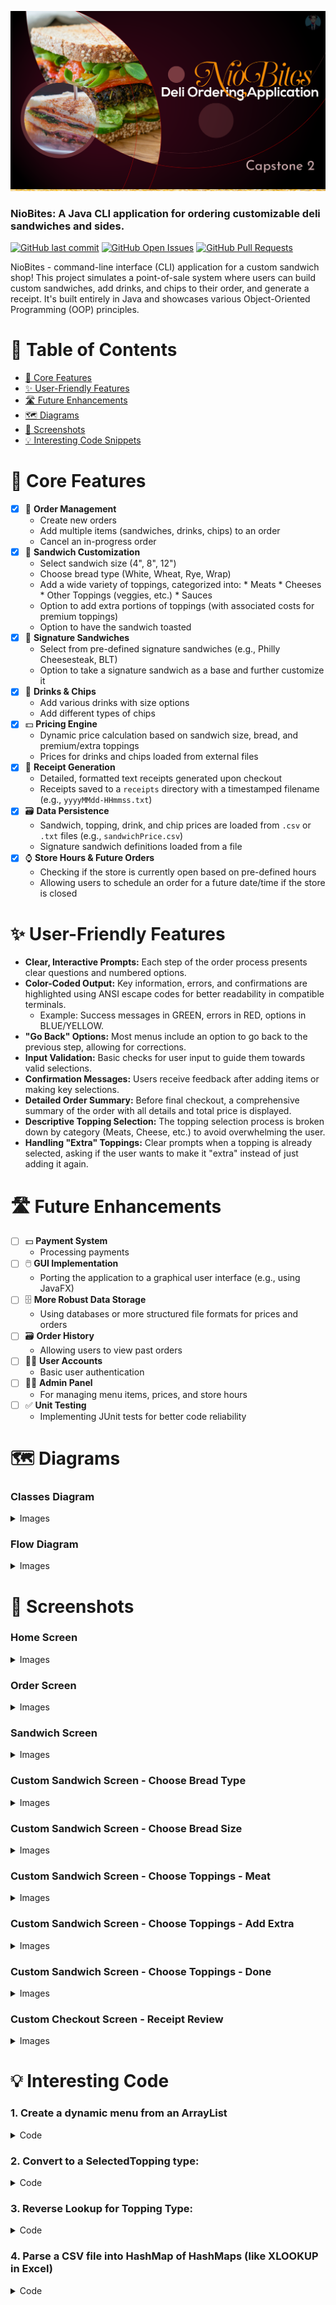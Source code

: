 
<img alt="Project banner" src="https://github.com/HotaruRL/deli-ordering-app/blob/master/img/Capstone%202%20-%20NioBites%20Deli%20Ordering%20App.png"></img>

### NioBites: A Java CLI application for ordering customizable deli sandwiches and sides.

<a target="_blank" href="https://github.com/HotaruRL/deli-ordering-app/commits/master/" style="display: inline-block;"><img alt="GitHub last commit" src="https://img.shields.io/github/last-commit/HotaruRL/deli-ordering-app"></a>
<a target="_blank" href="https://github.com/HotaruRL/deli-ordering-app/issues" style="display: inline-block;"><img alt="GitHub Open Issues" src="https://img.shields.io/github/issues/HotaruRL/deli-ordering-app"></a>
<a target="_blank" href="https://github.com/HotaruRL/deli-ordering-app/pulls" style="display: inline-block;"><img alt="GitHub Pull Requests" src="https://img.shields.io/github/issues-pr/HotaruRL/deli-ordering-app"></a>


NioBites - command-line interface (CLI) application for a custom sandwich shop! This project simulates a point-of-sale system where users can build custom sandwiches, add drinks, and chips to their order, and generate a receipt. It's built entirely in Java and showcases various Object-Oriented Programming (OOP) principles.

# 🌟 Table of Contents
*   [🚀 Core Features](#-core-features)
*   [✨ User-Friendly Features](#-user-friendly-features)
*   [🛣️ Future Enhancements](#%EF%B8%8F-future-enhancements)
*   [🗺️ Diagrams](#%EF%B8%8F-diagrams)
*   [📸 Screenshots](#-screenshots)
*   [💡 Interesting Code Snippets](#-interesting-code)

# 🚀 Core Features
- [x] 📒 **Order Management**
  - Create new orders
  - Add multiple items (sandwiches, drinks, chips) to an order
  - Cancel an in-progress order
- [x] 🥪 **Sandwich Customization**
  - Select sandwich size (4", 8", 12")
  - Choose bread type (White, Wheat, Rye, Wrap)
  - Add a wide variety of toppings, categorized into:
        *   Meats
        *   Cheeses
        *   Other Toppings (veggies, etc.)
        *   Sauces
  - Option to add extra portions of toppings (with associated costs for premium toppings)
  - Option to have the sandwich toasted
- [x] 🥙 **Signature Sandwiches**
  - Select from pre-defined signature sandwiches (e.g., Philly Cheesesteak, BLT)
  - Option to take a signature sandwich as a base and further customize it
- [x] 🧋 **Drinks & Chips**
  - Add various drinks with size options
  - Add different types of chips
- [x] 💵 **Pricing Engine**
  - Dynamic price calculation based on sandwich size, bread, and premium/extra toppings
  - Prices for drinks and chips loaded from external files
- [x] 🧾 **Receipt Generation**
  - Detailed, formatted text receipts generated upon checkout
  - Receipts saved to a `receipts` directory with a timestamped filename (e.g., `yyyyMMdd-HHmmss.txt`)
- [x] 🗃️ **Data Persistence**
  - Sandwich, topping, drink, and chip prices are loaded from `.csv` or `.txt` files (e.g., `sandwichPrice.csv`)
  - Signature sandwich definitions loaded from a file
- [x] ⌚ **Store Hours & Future Orders**
  - Checking if the store is currently open based on pre-defined hours
  - Allowing users to schedule an order for a future date/time if the store is closed

# ✨ User-Friendly Features
*   **Clear, Interactive Prompts:** Each step of the order process presents clear questions and numbered options.
*   **Color-Coded Output:** Key information, errors, and confirmations are highlighted using ANSI escape codes for better readability in compatible terminals.
    *   Example: Success messages in GREEN, errors in RED, options in BLUE/YELLOW.
*   **"Go Back" Options:** Most menus include an option to go back to the previous step, allowing for corrections.
*   **Input Validation:** Basic checks for user input to guide them towards valid selections.
*   **Confirmation Messages:** Users receive feedback after adding items or making key selections.
*   **Detailed Order Summary:** Before final checkout, a comprehensive summary of the order with all details and total price is displayed.
*   **Descriptive Topping Selection:** The topping selection process is broken down by category (Meats, Cheese, etc.) to avoid overwhelming the user.
*   **Handling "Extra" Toppings:** Clear prompts when a topping is already selected, asking if the user wants to make it "extra" instead of just adding it again.

# 🛣️ Future Enhancements
- [ ] 💵 **Payment System**
  - Processing payments
- [ ] 🖱️ **GUI Implementation**
  - Porting the application to a graphical user interface (e.g., using JavaFX)
- [ ] 🗄️ **More Robust Data Storage**
  - Using databases or more structured file formats for prices and orders
- [ ] 🗃️ **Order History**
  - Allowing users to view past orders
- [ ] 🙋‍♀️ **User Accounts**
  - Basic user authentication
- [ ] 🧑‍💻 **Admin Panel**
  - For managing menu items, prices, and store hours
- [ ] ✅ **Unit Testing**
  - Implementing JUnit tests for better code reliability

# 🗺️ Diagrams

<html>
<h3>Classes Diagram</h3>
<details>
<summary>Images</summary>
<p><img alt="deliOrderingAppClasses-version0.4" src="https://github.com/HotaruRL/deli-ordering-app/blob/master/img/deliOrderingAppClasses-version0.4.png"></p>
</details>

<h3>Flow Diagram</h3>
<details>
<summary>Images</summary>
<p><img alt="deliOrderingAppFlow-version0.2" src="https://github.com/HotaruRL/deli-ordering-app/blob/master/img/deliOrderingAppFlow-version0.2.png"></p>
</details>
</html>

# 📸 Screenshots

<html>
<h3>Home Screen</h3>
<details>
<summary>Images</summary>
<p><img alt="01.homeScreen" src="https://github.com/HotaruRL/deli-ordering-app/blob/20-clean-up-code/img/01.homeScreen.png"></p>
</details>

<h3>Order Screen</h3>
<details>
<summary>Images</summary>
<p><img alt="02.orderScreen" src="https://github.com/HotaruRL/deli-ordering-app/blob/20-clean-up-code/img/02.orderScreen.png"></p>
</details>

<h3>Sandwich Screen</h3>
<details>
<summary>Images</summary>
<p><img alt="03.sandwichScreen" src="https://github.com/HotaruRL/deli-ordering-app/blob/20-clean-up-code/img/03.sandwichScreen.png"></p>
</details>

<h3>Custom Sandwich Screen - Choose Bread Type</h3>
<details>
<summary>Images</summary>
<p><img alt="04.customSandwichScreen-breadType" src="https://github.com/HotaruRL/deli-ordering-app/blob/20-clean-up-code/img/04.customSandwichScreen-breadType.png"></p>
</details>

<h3>Custom Sandwich Screen - Choose Bread Size</h3>
<details>
<summary>Images</summary>
<p><img alt="05.customSandwichScreen-breadSize" src="https://github.com/HotaruRL/deli-ordering-app/blob/20-clean-up-code/img/05.customSandwichScreen-breadSize.png"></p>
</details>

<h3>Custom Sandwich Screen - Choose Toppings - Meat</h3>
<details>
<summary>Images</summary>
<p><img alt="06.customSandwichScreen-toppings-meat" src="https://github.com/HotaruRL/deli-ordering-app/blob/20-clean-up-code/img/06.customSandwichScreen-toppings-meat.png"></p>
</details>

<h3>Custom Sandwich Screen - Choose Toppings - Add Extra</h3>
<details>
<summary>Images</summary>
<p><img alt="07.customSandwichScreen-toppings-addExtra" src="https://github.com/HotaruRL/deli-ordering-app/blob/20-clean-up-code/img/07.customSandwichScreen-toppings-addExtra.png"></p>
</details>

<h3>Custom Sandwich Screen - Choose Toppings - Done</h3>
<details>
<summary>Images</summary>
<p><img alt="08.customSandwichScreen-done" src="https://github.com/HotaruRL/deli-ordering-app/blob/20-clean-up-code/img/08.customSandwichScreen-done.png"></p>
</details>

<h3>Custom Checkout Screen - Receipt Review</h3>
<details>
<summary>Images</summary>
<p><img alt="09.checkoutScreen-receiptReview" src="https://github.com/HotaruRL/deli-ordering-app/blob/20-clean-up-code/img/09.checkoutScreen-receiptReview.png"></p>
</details>
</html>

# 💡 Interesting Code
### 1.  **Create a dynamic menu from an ArrayList**
<html>
<details>
<summary>Code</summary>

```java
// create a menu with options autopopulated and numbered from an ArrayList (the last item is numbered with [0])
    public void setMenu(String menuName, ArrayList<String> options, String bordersChars, String paddingChars, int paddingLength) {
        int optionNumber = 1;
        StringBuilder output = new StringBuilder();
        String header = textUtils.headerWithPadding(menuName, bordersChars, paddingChars, paddingLength);
        output.append(header).append("\n");
        for (String s : options) {
            if (!s.equals(options.getLast())) {
                output.append(String.format("%-10s[" + BLUE + "%d" + RESET + "] %s", "", optionNumber, s)).append("\n");
                optionNumber++;
            } else {
                output.append(String.format("%-10s[" + BLUE + "%d" + RESET + "] %s", "", 0, s)).append("\n");
            }
        }
        System.out.println(output);
    }
```

</details>
</html>

### 2.  **Convert to a SelectedTopping type:**

<html>
<details>
<summary>Code</summary>

```java

// convert String to SelectedTopping object
public SelectedTopping convertToSelectedTopping(String toppingType, String toppingName) {
Topping toppingObject = null; // create an empty Topping object to modify
// convert empty Topping Object to the appropriate toppingType based on the string name toppingType provided
// add provided toppingName to its name
switch (toppingType) {
case "Meat" -> toppingObject = new Meat(toppingName);
case "Cheese" -> toppingObject = new Cheese(toppingName);
case "Other Toppings" -> toppingObject = new OtherToppings(toppingName);
case "Sauce" -> toppingObject = new Sauce(toppingName);
case "Sides" -> toppingObject = new Sides(toppingName);
}
// convert current topping object into SelectedTopping object (non-extra)
return new SelectedTopping(toppingObject, false);
}
```

</details>
</html>

### 3.  **Reverse Lookup for Topping Type:**

<html>
<details>
<summary>Code</summary>

```java
public SelectedTopping findToppingType(String nameToLookUp, HashMap<String, ArrayList<String>> toppingChart) {
        Topping toppingObject = null;
        if (nameToLookUp == null || toppingChart == null) {
            return null;
        }
        String processedName = nameToLookUp.trim().toLowerCase();

        // go through each entry of toppingChart
        for (Map.Entry<String, ArrayList<String>> entry : toppingChart.entrySet()) {
            // get the current Topping Type
            String toppingType = entry.getKey();
            // list of options of current Topping Type
            ArrayList<String> options = entry.getValue();
            // if options list is not empty
            if (options != null) {
                // compare to each option in that list
                for (String option : options) {
                    if (option.trim().toLowerCase().equals(processedName)) {
                        switch (toppingType) {
                            case "Meat" -> toppingObject = new Meat(option);
                            case "Cheese" -> toppingObject = new Cheese(option);
                            case "Other Toppings" -> toppingObject = new OtherToppings(option);
                            case "Sauce" -> toppingObject = new Sauce(option);
                            case "Sides" -> toppingObject = new Sides(option);
                        }
                        return new SelectedTopping(toppingObject, false);
                    }
                }
            }
        }
        // options list is empty or none match
        return null;
    }
```

</details>
</html>

### 4.  **Parse a CSV file into HashMap of HashMaps (like XLOOKUP in Excel)**

<html>
<details>
<summary>Code</summary>

```java
    // parse csv file with lines of multiple columns each e.g. size|basePrice|meat|extraMeat|cheese|extraCheese
    // delimiter: pipe (|)
    // HashMap 0: each column number is key, name of each column header is value
    // HashMap of n line (header line not included): each column header is a key, each column value is a value
    // HashMap output: each line's value of first column (header line not included) is a key, a hashmap of that line created above is a value
    public HashMap<String, HashMap<String, String>> parseMultipleColumns(String filePath) {
        HashMap<String, String> headerField = new HashMap<>();
        HashMap<Integer, HashMap<String, String>> priceChartMap = new HashMap<>();
        HashMap<String, HashMap<String, String>> output = new HashMap<>();
        try {
            bufferedReader = new BufferedReader(new FileReader(filePath));
            //parse header line
            int currentHeaderPart = 0;
            String partName;
            String partContent;
            String[] headerParts = bufferedReader.readLine().trim().split("\\|");
            for (String s : headerParts){
                partName = "part" + currentHeaderPart;
                partContent = s;
                headerField.put(partName, partContent);
                currentHeaderPart++;
            }
            // parse pricing lines

            int priceChartID = 0;
            String input;
            while ((input = bufferedReader.readLine()) != null) {
                String[] valueParts = input.trim().split("\\|");
                HashMap<String, String> currentPriceChart = new HashMap<>();
                int partNumber = 0;
                for (String s : valueParts) {
                    currentPriceChart.put(headerField.get("part" + partNumber), valueParts[partNumber]);
                    partNumber++;
                }
                priceChartMap.put(priceChartID, currentPriceChart);
                output.put(valueParts[0], priceChartMap.get(priceChartID));
                priceChartID++;
            }
        } catch (Exception e) {
            System.out.println("File cannot be read. Please double check FilePath!\nError: " + e.toString());
        }
        return output;
    }
```

</details>
</html>




